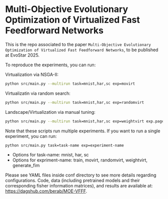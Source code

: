 # Multi-Objective Evolutionary Optimization of Virtualized Fast Feedforward Networks

This is the repo associated to the paper `Multi-Objective Evolutionary Optimization of Virtualized Fast Feedforward Networks`, to be published at EvoStar 2025.

To reproduce the experiments, you can run:

Virtualization via NSGA-II:
```bash
python src/main.py --multirun task=mnist,har,sc exp=movirt 
```
Virtualizatin via random search:
```bash
python src/main.py --multirun task=mnist,har,sc exp=randomvirt 
```
Landscape/Virtualization via manual tuning:
```bash
python src/main.py --multirun task=mnist,har,sc exp=weightvirt exp.page_size=0,1,2,3,4 exp.amount=0.5,0.6,0.7,0.8,0.9 
```
Note that these scripts run multiple experiments. If you want to run a single experiment, you can run:
```bash
python src/main.py task=task-name exp=experiment-name 
```
- Options for task-name: mnist, har, sc
- Options for expriment-name: train, movirt, randomvirt, weightvirt, generate_fim
  
Please see YAML files inside conf directory to see more details regarding configurations.
Code, data (including pretrained models and their corresponding fisher information matrices), and results are available at: https://dagshub.com/berab/MOE-VFFF.

